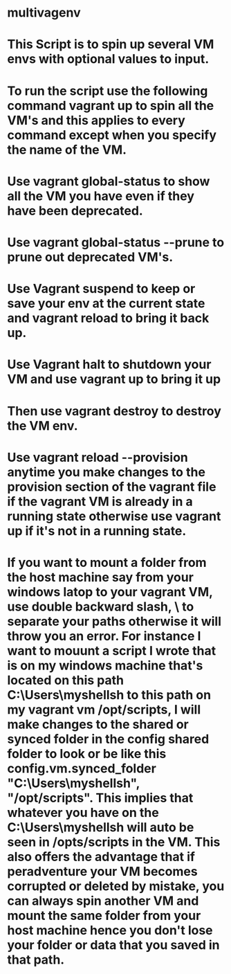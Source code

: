 # multivagenv
# This Script is to spin up several VM envs with optional values to input.
# To run the script use the following command vagrant up to spin all the VM's and this applies to every command except when you specify the name of the VM.
# Use vagrant global-status to show all the VM you have even if they have been deprecated.
# Use vagrant global-status --prune to prune out deprecated VM's.
# Use Vagrant suspend to keep or save your env at the current state and vagrant reload to bring it back up.
# Use Vagrant halt to shutdown your VM and use vagrant up to bring it up
# Then use vagrant destroy to destroy the VM env.
# Use vagrant reload --provision anytime you make changes to the provision section of the vagrant file if the vagrant VM is already in a running state otherwise use vagrant up if it's not in a running state.
# If you want to mount a folder from the host machine say from your windows latop to your vagrant VM, use double backward slash, \\ to separate your paths otherwise it will throw you an error. For instance I want to mouunt a script I wrote that is on my windows machine that's located on this path C:\Users\myshellsh to this path on my vagrant vm /opt/scripts, I will make changes to the shared or synced folder in the config shared folder to look or be like this config.vm.synced_folder "C:\\Users\\myshellsh", "/opt/scripts". This implies that whatever you have on the C:\Users\myshellsh will auto be seen in /opts/scripts in the VM. This also offers the advantage that if peradventure your VM becomes corrupted or deleted by mistake, you can always spin another VM and mount the same folder from your host machine hence you don't lose your folder or data that you saved in that path.
